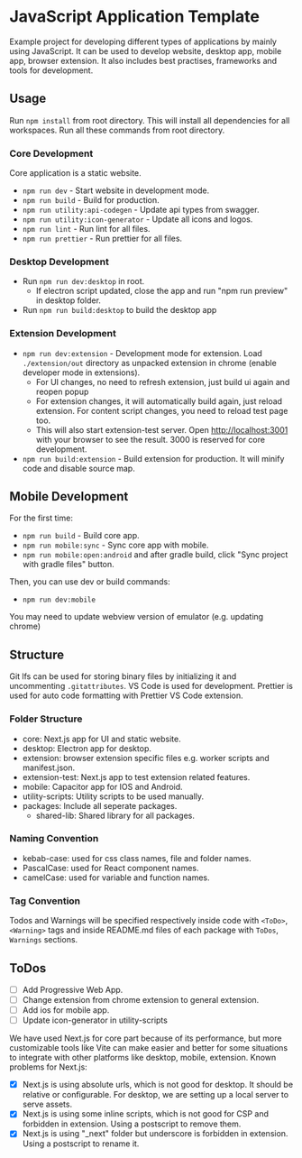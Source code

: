 # JavaScript Application Template

Example project for developing different types of applications by mainly using JavaScript. It can be used to develop website, desktop app, mobile app, browser extension. It also includes best practises, frameworks and tools for development.

## Usage

Run `npm install` from root directory. This will install all dependencies for all workspaces.
Run all these commands from root directory.

### Core Development

Core application is a static website.

- `npm run dev` - Start website in development mode.
- `npm run build` - Build for production.
- `npm run utility:api-codegen` - Update api types from swagger.
- `npm run utility:icon-generator` - Update all icons and logos.
- `npm run lint` - Run lint for all files.
- `npm run prettier` - Run prettier for all files.

### Desktop Development

- Run `npm run dev:desktop` in root.
  - If electron script updated, close the app and run "npm run preview" in desktop folder.
- Run `npm run build:desktop` to build the desktop app

### Extension Development

- `npm run dev:extension` - Development mode for extension. Load `./extension/out` directory as unpacked extension in chrome (enable developer mode in extensions).
  - For UI changes, no need to refresh extension, just build ui again and reopen popup
  - For extension changes, it will automatically build again, just reload extension. For content script changes, you need to reload test page too.
  - This will also start extension-test server. Open [http://localhost:3001](http://localhost:3001) with your browser to see the result. 3000 is reserved for core development.
- `npm run build:extension` - Build extension for production. It will minify code and disable source map.

## Mobile Development

For the first time:

- `npm run build` - Build core app.
- `npm run mobile:sync` - Sync core app with mobile.
- `npm run mobile:open:android` and after gradle build, click "Sync project with gradle files" button.

Then, you can use dev or build commands:

- `npm run dev:mobile`

You may need to update webview version of emulator (e.g. updating chrome)

## Structure

Git lfs can be used for storing binary files by initializing it and uncommenting `.gitattributes`. VS Code is used for development. Prettier is used for auto code formatting with Prettier VS Code extension.

### Folder Structure

- core: Next.js app for UI and static website.
- desktop: Electron app for desktop.
- extension: browser extension specific files e.g. worker scripts and manifest.json.
- extension-test: Next.js app to test extension related features.
- mobile: Capacitor app for IOS and Android.
- utility-scripts: Utility scripts to be used manually.
- packages: Include all seperate packages.
  - shared-lib: Shared library for all packages.

### Naming Convention

- kebab-case: used for css class names, file and folder names.
- PascalCase: used for React component names.
- camelCase: used for variable and function names.

### Tag Convention

Todos and Warnings will be specified respectively inside code with `<ToDo>`, `<Warning>` tags and inside README.md files of each package with `ToDos`, `Warnings` sections.

## ToDos

- [ ] Add Progressive Web App.
- [ ] Change extension from chrome extension to general extension.
- [ ] Add ios for mobile app.
- [ ] Update icon-generator in utility-scripts

We have used Next.js for core part because of its performance, but more customizable tools like Vite can make easier and better for some situations to integrate with other platforms like desktop, mobile, extension. Known problems for Next.js:

- [x] Next.js is using absolute urls, which is not good for desktop. It should be relative or configurable. For desktop, we are setting up a local server to serve assets.
- [x] Next.js is using some inline scripts, which is not good for CSP and forbidden in extension. Using a postscript to remove them.
- [x] Next.js is using "\_next" folder but underscore is forbidden in extension. Using a postscript to rename it.
